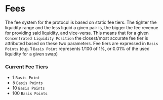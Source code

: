 # Fees

The fee system for the protocol is based on static fee tiers. The tighter the liquidity range and the less liquid a given pair is, the bigger the fee revenue for providing said liquidity, and vice-versa. This means that for a given `Concentrated Liquidity Position` the closest/most accurate fee tier is attributed based on these two parameters. Fee tiers are expressed in `Basis Points` (e.g. 1 `Basis Point` represents 1/100 of 1%, or 0.01% of the used liquidity for a given swap)

### Current Fee Tiers

- 1 `Basis Point`
- 5 `Basis Points`
- 10 `Basis Points`
- 100 `Basis Points`
<br/>
<br/>
<br/>